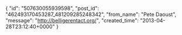  {
   "id": "507630055939598",
   "post_id": "462493170453287_481209285248342",
   "from_name": "Pete Daoust",
   "message": "http://belligerentact.org/",
   "created_time": "2013-04-28T23:12:40+0000"
 }
